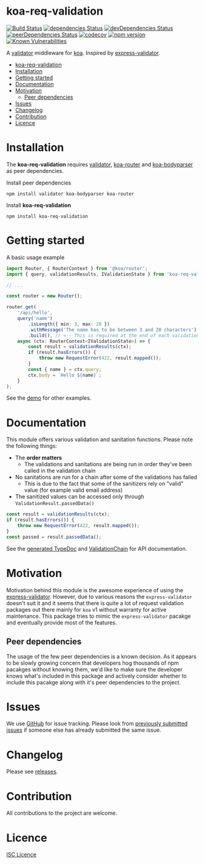 # koa-req-validation

[![Build Status](https://travis-ci.org/ppeerttu/koa-req-validation.svg?branch=master)](https://travis-ci.org/ppeerttu/koa-req-validation)
[![dependencies Status](https://david-dm.org/ppeerttu/koa-req-validation/status.svg)](https://david-dm.org/ppeerttu/koa-req-validation)
[![devDependencies Status](https://david-dm.org/ppeerttu/koa-req-validation/dev-status.svg)](https://david-dm.org/ppeerttu/koa-req-validation?type=dev)
[![peerDependencies Status](https://david-dm.org/ppeerttu/koa-req-validation/peer-status.svg)](https://david-dm.org/ppeerttu/koa-req-validation?type=peer)
[![codecov](https://codecov.io/gh/ppeerttu/koa-req-validation/branch/master/graph/badge.svg?token=IuGu3GKizF)](https://codecov.io/gh/ppeerttu/koa-req-validation)
[![npm version](https://badge.fury.io/js/koa-req-validation.svg)](https://badge.fury.io/js/koa-req-validation)
[![Known Vulnerabilities](https://snyk.io/test/github/ppeerttu/koa-req-validation/badge.svg)](https://snyk.io/test/github/ppeerttu/koa-req-validation)

A [validator][validator-site] middleware for [koa][koa-site]. Inspired by [express-validator][express-validator-site].

- [koa-req-validation](#koa-req-validation)
- [Installation](#installation)
- [Getting started](#getting-started)
- [Documentation](#documentation)
- [Motivation](#motivation)
  - [Peer dependencies](#peer-dependencies)
- [Issues](#issues)
- [Changelog](#changelog)
- [Contribution](#contribution)
- [Licence](#licence)


# Installation

The **koa-req-validation** requires [validator][validator-site], [koa-router][koa-router-site] and [koa-bodyparser][koa-bodyparser-site] as peer dependencies.


Install peer dependencies
```
npm install validator koa-bodyparser koa-router
```

Install **koa-req-validation**
```
npm install koa-req-validation
```


# Getting started

A basic usage example

```typescript
import Router, { RouterContext } from '@koa/router';
import { query, validationResults, IValidationState } from 'koa-req-validation';

// ...

const router = new Router();

router.get(
    '/api/hello',
    query('name')
        .isLength({ min: 3, max: 20 })
        .withMessage('The name has to be between 3 and 20 characters')
        .build(), // <-- This is required at the end of each validation
    async (ctx: RouterContext<IValidationState>) => {
        const result = validationResults(ctx);
        if (result.hasErrors()) {
            throw new RequestError(422, result.mapped());
        }
        const { name } = ctx.query;
        ctx.body = `Hello ${name}`;
    }
);
```

See the [demo][demo-link] for other examples.

# Documentation

This module offers various validation and sanitation functions. Please note the following things:
* The **order matters**
  * The validations and sanitations are being run in order they've been called in the validation chain
* No sanitations are run for a chain after some of the validations has failed
  * This is due to the fact that some of the sanitizers rely on "valid" value (for example valid email address)
* The sanitized values can be accessed only through `ValidationResult.passedData()`

```typescript
const result = validationResults(ctx);
if (result.hasErrors()) {
    throw new RequestError(422, result.mapped());
}
const passed = result.passedData();
```


See the [generated TypeDoc][typedocs] and [ValidationChain][validation-chain] for API documentation.

# Motivation

Motivation behind this module is the awesome experience of using the [express-validator][express-validator-site]. However, due to various reasons the `express-validator` doesn't suit it and it seems that there is quite a lot of request validation packages out there mainly for `koa` v1 without warranty for active maintenance. This package tries to mimic the `express-validator` pacakge and eventually provide most of the features.

## Peer dependencies

The usage of the few peer dependencies is a known decision. As it appears to be slowly growing concern that developers hog thousands of npm pacakges without knowing them, we'd like to make sure the developer knows what's included in this package and actively consider whether to include this pacakge along with it's peer dependencies to the project.

# Issues

We use [GitHub][issue-site] for issue tracking. Please look from [previously submitted issues][issue-all-filter-site] if someone else has already submitted the same issue.

# Changelog

Please see [releases][releases-site].

# Contribution

All contributions to the project are welcome.

# Licence

[ISC Licence][licence-link]


[demo-link]:https://github.com/ppeerttu/koa-req-validation/blob/master/demo/index.ts
[licence-link]:https://github.com/ppeerttu/koa-req-validation/blob/master/LICENCE
[typedocs]:https://ppeerttu.github.io/koa-req-validation/
[validation-chain]:https://ppeerttu.github.io/koa-req-validation/classes/_lib_validationchain_.validationchain.html

[issue-site]:https://github.com/ppeerttu/koa-req-validation/issues
[issue-all-filter-site]:https://github.com/ppeerttu/koa-req-validation/issues?utf8=%E2%9C%93&q=is%3Aissue
[releases-site]:https://github.com/ppeerttu/koa-req-validation/releases

[koa-site]:https://koajs.com/
[koa-router-site]:https://github.com/ZijianHe/koa-router
[koa-bodyparser-site]:https://github.com/koajs/bodyparser
[validator-site]:https://github.com/chriso/validator.js
[express-validator-site]:https://github.com/express-validator/express-validator
